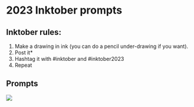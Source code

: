 # 2023 Inktober prompts

## Inktober rules:

1) Make a drawing in ink (you can do a pencil under-drawing if you want).  
2) Post it*  
3) Hashtag it with #inktober and #inktober2023  
4) Repeat

## Prompts

![](https://images.squarespace-cdn.com/content/v1/5af1bd791aef1d143f85e67e/79397039-375a-44d9-bd12-e5a1fe566c4f/2023promptlist.jpg)